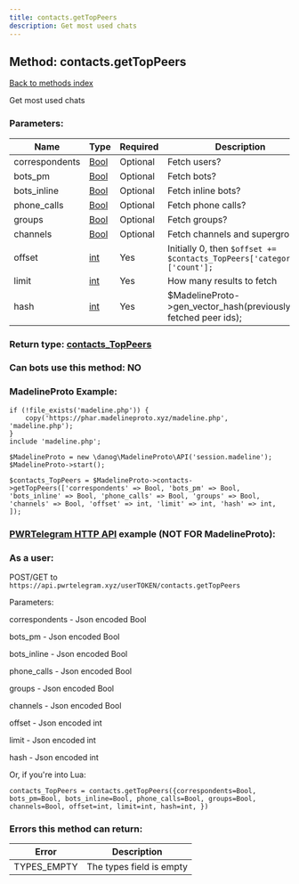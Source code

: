 ```yaml
---
title: contacts.getTopPeers
description: Get most used chats
---
```

## Method: contacts.getTopPeers  
[Back to methods index](index.md)


Get most used chats

### Parameters:

| Name     |    Type       | Required | Description |
|----------|---------------|----------|-------------|
|correspondents|[Bool](../types/Bool.md) | Optional|Fetch users?|
|bots\_pm|[Bool](../types/Bool.md) | Optional|Fetch bots?|
|bots\_inline|[Bool](../types/Bool.md) | Optional|Fetch inline bots?|
|phone\_calls|[Bool](../types/Bool.md) | Optional|Fetch phone calls?|
|groups|[Bool](../types/Bool.md) | Optional|Fetch groups?|
|channels|[Bool](../types/Bool.md) | Optional|Fetch channels and supergroups?|
|offset|[int](../types/int.md) | Yes|Initially 0, then `$offset += $contacts_TopPeers['categories']['count'];`|
|limit|[int](../types/int.md) | Yes|How many results to fetch|
|hash|[int](../types/int.md) | Yes|$MadelineProto->gen_vector_hash(previously fetched peer ids);|


### Return type: [contacts\_TopPeers](../types/contacts_TopPeers.md)

### Can bots use this method: **NO**


### MadelineProto Example:


```
if (!file_exists('madeline.php')) {
    copy('https://phar.madelineproto.xyz/madeline.php', 'madeline.php');
}
include 'madeline.php';

$MadelineProto = new \danog\MadelineProto\API('session.madeline');
$MadelineProto->start();

$contacts_TopPeers = $MadelineProto->contacts->getTopPeers(['correspondents' => Bool, 'bots_pm' => Bool, 'bots_inline' => Bool, 'phone_calls' => Bool, 'groups' => Bool, 'channels' => Bool, 'offset' => int, 'limit' => int, 'hash' => int, ]);
```

### [PWRTelegram HTTP API](https://pwrtelegram.xyz) example (NOT FOR MadelineProto):



### As a user:

POST/GET to `https://api.pwrtelegram.xyz/userTOKEN/contacts.getTopPeers`

Parameters:

correspondents - Json encoded Bool

bots_pm - Json encoded Bool

bots_inline - Json encoded Bool

phone_calls - Json encoded Bool

groups - Json encoded Bool

channels - Json encoded Bool

offset - Json encoded int

limit - Json encoded int

hash - Json encoded int




Or, if you're into Lua:

```
contacts_TopPeers = contacts.getTopPeers({correspondents=Bool, bots_pm=Bool, bots_inline=Bool, phone_calls=Bool, groups=Bool, channels=Bool, offset=int, limit=int, hash=int, })
```

### Errors this method can return:

| Error    | Description   |
|----------|---------------|
|TYPES_EMPTY|The types field is empty|


